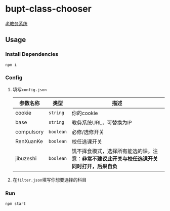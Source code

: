 # bupt-class-chooser
[老教务系统](https://github.com/linyinfeng/bupt-class-chooser)
## Usage
### Install Dependencies
```bash
npm i
```
### Config
1. 填写`config.json`

    |参数名称|类型|描述|
    | ------ | ------ | ------ |
    |cookie|`string`|你的cookie|
    |base|`string`|教务系统URL，可替换为IP|
    |compulsory|`boolean`|必修/选修开关|
    |RenXuanKe|`boolean`|校任选课开关|
    |jibuzeshi|`boolean`|饥不择食模式，选择所有能选的课。注意：**非常不建议此开关与校任选课开关同时打开，后果自负**|
1. 在`filter.json`填写你想要选择的科目
### Run
```bash
npm start
```
